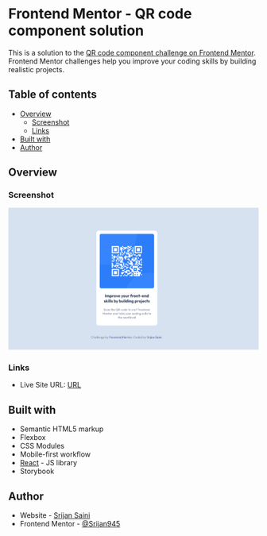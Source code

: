 # Frontend Mentor - QR code component solution

This is a solution to the [QR code component challenge on Frontend Mentor](https://www.frontendmentor.io/challenges/qr-code-component-iux_sIO_H). Frontend Mentor challenges help you improve your coding skills by building realistic projects. 

## Table of contents

- [Overview](#overview)
  - [Screenshot](#screenshot)
  - [Links](#links)
- [Built with](#built-with)
- [Author](#author)

## Overview

### Screenshot

![](./screenshot.png)

### Links

- Live Site URL: [URL](https://srijan945.github.io/Qr-code-component/)

## Built with

- Semantic HTML5 markup
- Flexbox
- CSS Modules
- Mobile-first workflow
- [React](https://reactjs.org/) - JS library
- Storybook

## Author

- Website - [Srijan Saini](#)
- Frontend Mentor - [@Srijan945](https://www.frontendmentor.io/profile/Srijan945)
